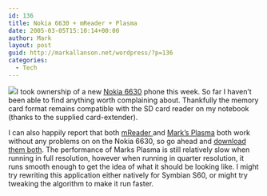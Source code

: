 ```yaml
---
id: 136
title: Nokia 6630 + mReader + Plasma
date: 2005-03-05T15:10:14+00:00
author: Mark
layout: post
guid: http://markallanson.net/wordpress/?p=136
categories:
  - Tech
---
```

<div>
  <img src="http://www.nokia.com/press/photo/phones/jpeg/6630_05.jpg" />I took ownership of a new <a href="http://www.nokia.com/nokia/0,,58708,00.html" title="Nokia 6630">Nokia 6630</a> phone this week. So far I haven&#8217;t been able to find anything worth complaining about. Thankfully the memory card format remains compatible with the SD card reader on my notebook (thanks to the supplied card-extender).</p> 
  
  <p>
    I can also happily report that both <a href="http://markallanson.net/html/technical/j2me/mReader.htm" title="mReader">mReader </a>and <a href="http://markallanson.net/html/technical/j2me/plasma.htm" title="Mark's Plasma">Mark&#8217;s Plasma</a> both work without any problems on on the Nokia 6630, so go ahead and <a href="http://mobile.markallanson.net/">download them both</a>. The performance of Marks Plasma is still relatively slow when running in full resolution, however when running in quarter resolution, it runs smooth enough to get the idea of what it should be looking like. I might try rewriting this application either natively for Symbian S60, or might try tweaking the algorithm to make it run faster. </div>